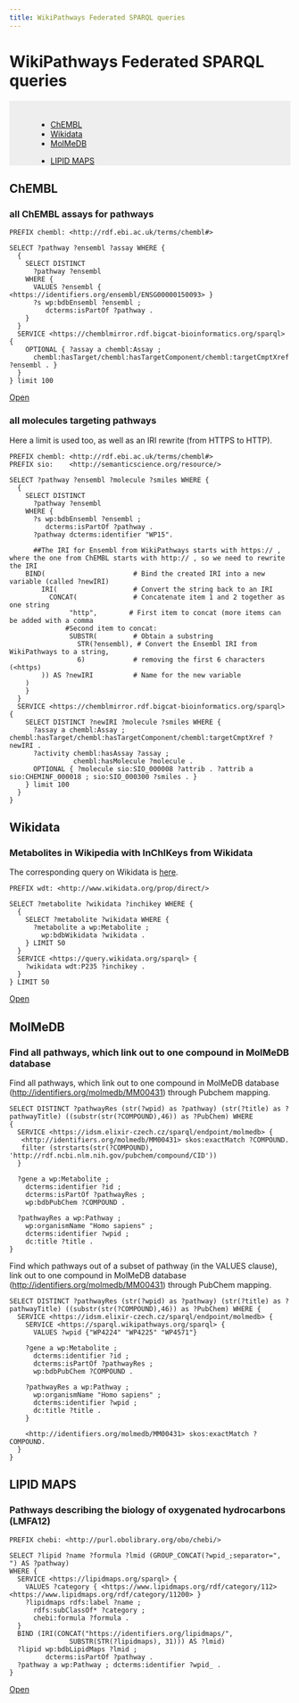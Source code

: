 ```yaml
---
title: WikiPathways Federated SPARQL queries
---
```


<h1>WikiPathways Federated SPARQL queries</h1>

<div style="background:#eee; padding:20px 0px 0px 50px">
<div class="row">
    <div class="col text-nowrap">
            <ul>
                <li><a href="#chembl">ChEMBL</a></li>
                <li><a href="#wikidata">Wikidata</a></li>
                <li><a href="#molmedb">MolMeDB</a></li>
            </ul>
    </div>
    <div class="col text-nowrap">
            <ul>
                <li><a href="#lipidmaps">LIPID MAPS</a></li>
            </ul>
    </div>
</div></div>

<h2 id="chembl">ChEMBL</h2>

<h3>all ChEMBL assays for pathways</h3>

```sparql
PREFIX chembl: <http://rdf.ebi.ac.uk/terms/chembl#>

SELECT ?pathway ?ensembl ?assay WHERE {
  {
    SELECT DISTINCT
      ?pathway ?ensembl
    WHERE {
      VALUES ?ensembl { <https://identifiers.org/ensembl/ENSG00000150093> }
      ?s wp:bdbEnsembl ?ensembl ;
         dcterms:isPartOf ?pathway .
    }
  }
  SERVICE <https://chemblmirror.rdf.bigcat-bioinformatics.org/sparql>  {
    OPTIONAL { ?assay a chembl:Assay ;
      chembl:hasTarget/chembl:hasTargetComponent/chembl:targetCmptXref ?ensembl . }
  }
} limit 100
```

[Open](https://bit.ly/40OKdI1)

<h3>all molecules targeting pathways</h3>

Here a limit is used too, as well as an IRI rewrite (from HTTPS to HTTP).

```sparql
PREFIX chembl: <http://rdf.ebi.ac.uk/terms/chembl#>
PREFIX sio:    <http://semanticscience.org/resource/>

SELECT ?pathway ?ensembl ?molecule ?smiles WHERE {
  {
    SELECT DISTINCT
      ?pathway ?ensembl
    WHERE {
      ?s wp:bdbEnsembl ?ensembl ;
         dcterms:isPartOf ?pathway .
      ?pathway dcterms:identifier "WP15".
      
      ##The IRI for Ensembl from WikiPathways starts with https:// , where the one from ChEMBL starts with http:// , so we need to rewrite the IRI
    BIND(                      # Bind the created IRI into a new variable (called ?newIRI)
        IRI(                   # Convert the string back to an IRI
          CONCAT(              # Concatenate item 1 and 2 together as one string
               "http",        # First item to concat (more items can be added with a comma
              #Second item to concat:
               SUBSTR(         # Obtain a substring
                 STR(?ensembl), # Convert the Ensembl IRI from WikiPathways to a string,
                 6)            # removing the first 6 characters (<https)
        )) AS ?newIRI          # Name for the new variable 
    )
    }
  }
  SERVICE <https://chemblmirror.rdf.bigcat-bioinformatics.org/sparql>  {
    SELECT DISTINCT ?newIRI ?molecule ?smiles WHERE {
      ?assay a chembl:Assay ; chembl:hasTarget/chembl:hasTargetComponent/chembl:targetCmptXref ?newIRI .
      ?activity chembl:hasAssay ?assay ;
                chembl:hasMolecule ?molecule .
      OPTIONAL { ?molecule sio:SIO_000008 ?attrib . ?attrib a sio:CHEMINF_000018 ; sio:SIO_000300 ?smiles . }
    } limit 100
  }
}
```

<h2 id="wikidata">Wikidata</h2>

<h3>Metabolites in Wikipedia with InChIKeys from Wikidata</h3>

The corresponding query on Wikidata is [here](https://www.wikidata.org/wiki/User:Pathwaybot/query_examples#Lists_metabolites_in_WikiPathways_and_InChIKeys_from_Wikidata).

```sparql
PREFIX wdt: <http://www.wikidata.org/prop/direct/>

SELECT ?metabolite ?wikidata ?inchikey WHERE {
  {
    SELECT ?metabolite ?wikidata WHERE {
      ?metabolite a wp:Metabolite ;
        wp:bdbWikidata ?wikidata .
    } LIMIT 50
  }
  SERVICE <https://query.wikidata.org/sparql> {
    ?wikidata wdt:P235 ?inchikey .
  }
} LIMIT 50
```

[Open](https://bit.ly/3j2Dw0T)

<h2 id="molmedb">MolMeDB</h2>

<h3>Find all pathways, which link out to one compound in MolMeDB database</h3>

Find all pathways, which link out to one compound in MolMeDB database (http://identifiers.org/molmedb/MM00431) through Pubchem mapping.

```sparql
SELECT DISTINCT ?pathwayRes (str(?wpid) as ?pathway) (str(?title) as ?pathwayTitle) ((substr(str(?COMPOUND),46)) as ?PubChem) WHERE
{
  SERVICE <https://idsm.elixir-czech.cz/sparql/endpoint/molmedb> {
   <http://identifiers.org/molmedb/MM00431> skos:exactMatch ?COMPOUND.
   filter (strstarts(str(?COMPOUND), 'http://rdf.ncbi.nlm.nih.gov/pubchem/compound/CID'))
  }
  
  ?gene a wp:Metabolite ;
    dcterms:identifier ?id ;
    dcterms:isPartOf ?pathwayRes ;
    wp:bdbPubChem ?COMPOUND .
  
  ?pathwayRes a wp:Pathway ;
    wp:organismName "Homo sapiens" ;
    dcterms:identifier ?wpid ;
    dc:title ?title . 
}
```

Find which pathways out of a subset of pathway (in the VALUES clause), link out to one compound in
MolMeDB database (http://identifiers.org/molmedb/MM00431) through PubChem mapping.

```sparql
SELECT DISTINCT ?pathwayRes (str(?wpid) as ?pathway) (str(?title) as ?pathwayTitle) ((substr(str(?COMPOUND),46)) as ?PubChem) WHERE {
  SERVICE <https://idsm.elixir-czech.cz/sparql/endpoint/molmedb> {
    SERVICE <https://sparql.wikipathways.org/sparql> {
      VALUES ?wpid {"WP4224" "WP4225" "WP4571"}

    ?gene a wp:Metabolite ;
      dcterms:identifier ?id ;
      dcterms:isPartOf ?pathwayRes ;
      wp:bdbPubChem ?COMPOUND .

    ?pathwayRes a wp:Pathway ;
      wp:organismName "Homo sapiens" ;
      dcterms:identifier ?wpid ;
      dc:title ?title .
    }
    
    <http://identifiers.org/molmedb/MM00431> skos:exactMatch ?COMPOUND.
  }
}
```

<h2 id="lipidmaps">LIPID MAPS</h2>

<h3>Pathways describing the biology of oxygenated hydrocarbons (LMFA12)</h3>

```sparql
PREFIX chebi: <http://purl.obolibrary.org/obo/chebi/>

SELECT ?lipid ?name ?formula ?lmid (GROUP_CONCAT(?wpid_;separator=", ") AS ?pathway)
WHERE {
  SERVICE <https://lipidmaps.org/sparql> {
    VALUES ?category { <https://www.lipidmaps.org/rdf/category/112> <https://www.lipidmaps.org/rdf/category/11200> } 
    ?lipidmaps rdfs:label ?name ;
      rdfs:subClassOf* ?category ;
      chebi:formula ?formula .
  }
  BIND (IRI(CONCAT("https://identifiers.org/lipidmaps/",
               SUBSTR(STR(?lipidmaps), 31))) AS ?lmid)
  ?lipid wp:bdbLipidMaps ?lmid ;
         dcterms:isPartOf ?pathway .
  ?pathway a wp:Pathway ; dcterms:identifier ?wpid_ .
}
```

[Open](https://bit.ly/40SG5GQ)
